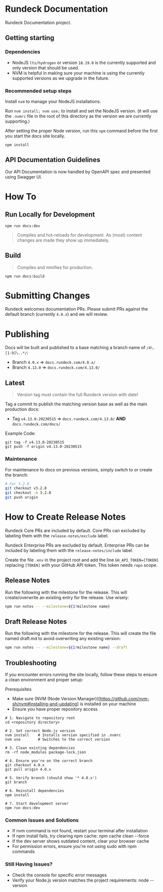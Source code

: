 # Rundeck Documentation
Rundeck Documentation project.

## Getting starting

### Dependencies
* NodeJS `lts/hydrogen` or version `18.19.0` is the currently supported and only version that should be used.
* NVM is helpful in making sure your machine is using the currently supported versions as we upgrade in the future.

### Recommended setup steps
Install `nvm` to manage your NodeJS installations.

Run `nvm install; nvm use;` to install and set the NodeJS version.  (it will use the `.nvmrc` file in the root of this directory as the version we are currently supporting.)

After setting the proper Node version, run this `npm` command before the first you start the docs site locally.

```
npm install
```

## API Documentation Guidelines

Our API Documentation is now handled by OpenAPI spec and presented using Swagger UI.


# How To 

## Run Locally for Development

```
npm run docs:dev
```

> Compiles and hot-reloads for development. As (most) content changes are made they show up immediately.

## Build

> Compiles and minifies for production.

```
npm run docs:build
```

# Submitting Changes

Rundeck welcomes documentation PRs.  Please submit PRs against the default branch (currently `4.0.x`) and we will review.


# Publishing

Docs will be built and published to a base matching a branch name of
`/4\.[1-9]\..*/`:

- Branch `4.0.x` => `docs.rundeck.com/4.0.x/`
- Branch `4.13.0` => `docs.rundeck.com/4.13.0/`

## Latest

> Version tag must contain the full Rundeck version with date!

Tag a commit to publish the matching version base as well as the main production docs:

- Tag `v4.13.0-20230515` => `docs.rundeck.com/4.13.0/` **AND** `docs.rundeck.com/docs/`


Example Code:
```
git tag -f v4.13.0-20230515
git push -f origin v4.13.0-20230515
```

### Maintenance
For maintenance to docs on previous versions, simply switch to or create the branch:
```bash
# For 3.2.8
git checkout v3.2.8
git checkout -b 3.2.8
git push origin
```

# How to Create Release Notes

Rundeck Core PRs are included by default.
Core PRs can excluded by labeling them with the `release-notes/exclude` label.

Rundeck Enterprise PRs are excluded by default.
Enterprise PRs can be included by labeling them with the `release-notes/include` label.

Create the file `.env` in the project root and add the line `GH_API_TOKEN=[TOKEN]`
replacing `[TOKEN]` with your GitHub API token. This token needs `repo` scope.

## Release Notes

Run the following with the milestone for the release.  This will create/overwrite an existing entry for the release.  Use wisely:

```bash
npm run notes -- --milestone=${1?milestone name}
```

## Draft Release Notes

Run the following with the milestone for the release. This will create the file named draft.md to avoid overwriting any existing version:

```bash
npm run notes -- --milestone=${1?milestone name} --draft
```


## Troubleshooting

If you encounter errors running the site locally, follow these steps to ensure a clean environment and proper setup:

Prerequisites
- Make sure (NVM (Node Version Manager))[https://github.com/nvm-sh/nvm#installing-and-updating] is installed on your machine
- Ensure you have proper repository access


```
# 1. Navigate to repository root
cd <repository directory>

# 2. Set correct Node.js version
nvm install    # Installs version specified in .nvmrc
nvm use        # Switches to the correct version

# 3. Clean existing dependencies
rm -rf node_modules package-lock.json

# 4. Ensure you're on the correct branch
git checkout 4.0.x
git pull origin 4.0.x

# 5. Verify branch (should show '* 4.0.x')
git branch

# 6. Reinstall dependencies
npm install

# 7. Start development server
npm run docs:dev

```

### Common Issues and Solutions

- If nvm command is not found, restart your terminal after installation
- If npm install fails, try clearing npm cache: npm cache clean --force
- If the dev server shows outdated content, clear your browser cache
- For permission errors, ensure you're not using sudo with npm commands

### Still Having Issues?
- Check the console for specific error messages
- Verify your Node.js version matches the project requirements: node --version
